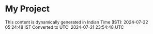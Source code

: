 # My Project

This content is dynamically generated in Indian Time (IST): 2024-07-22 05:24:48 IST
Converted to UTC: 2024-07-21 23:54:48 UTC
